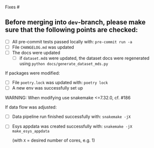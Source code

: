 Fixes #

## Before merging into `dev`-branch, please make sure that the following points are checked:

- [ ] All pre-commit tests passed locally with: `pre-commit run -a`
- [ ] File `CHANGELOG.md` was updated
- [ ] The docs were updated
  - [ ] if `dataset.md`s were updated, the dataset docs were regenerated using
    `python docs/generate_dataset_mds.py`

If packages were modified:
- [ ] File `poetry.lock` was updated with: `poetry lock`
- [ ] A new env was successfully set up

WARNING: When modifying use snakemake <=7.32.0, cf. #186

If data flow was adjusted:
- [ ] Data pipeline run finished successfully with: `snakemake -jX`
- [ ] Esys appdata was created successfully with: `snakemake -jX make_esys_appdata`

  (with `X` =  desired number of cores, e.g. 1)
